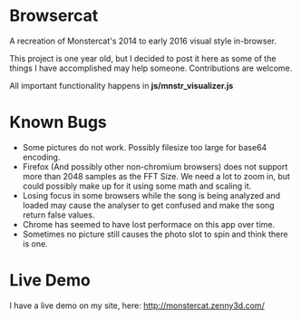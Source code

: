# Browsercat
A recreation of Monstercat's 2014 to early 2016 visual style in-browser.

This project is one year old, but I decided to post it here as some of the things I have accomplished may help someone. 
Contributions are welcome.

All important functionality happens in **js/mnstr_visualizer.js**

# Known Bugs
- Some pictures do not work. Possibly filesize too large for base64 encoding.
- Firefox (And possibly other non-chromium browsers) does not support more than 2048 samples as the FFT Size. We need a lot to zoom in, but could possibly make up for it using some math and scaling it.
- Losing focus in some browsers while the song is being analyzed and loaded may cause the analyser to get confused and make the song return false values.
- Chrome has seemed to have lost performace on this app over time.
- Sometimes no picture still causes the photo slot to spin and think there is one.

# Live Demo
I have a live demo on my site, here: http://monstercat.zenny3d.com/
